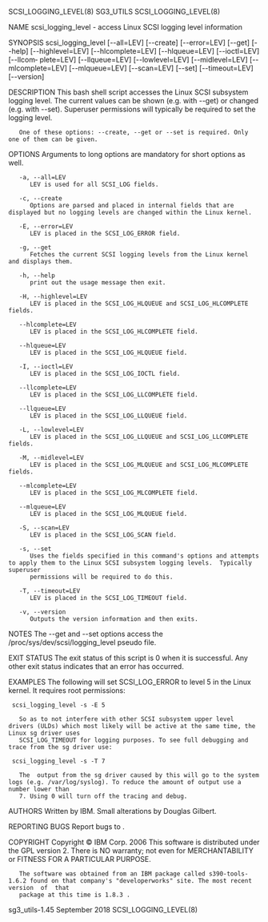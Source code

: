 SCSI_LOGGING_LEVEL(8)							   SG3_UTILS							 SCSI_LOGGING_LEVEL(8)

NAME
       scsi_logging_level - access Linux SCSI logging level information

SYNOPSIS
       scsi_logging_level  [--all=LEV]	[--create] [--error=LEV] [--get] [--help] [--highlevel=LEV] [--hlcomplete=LEV] [--hlqueue=LEV] [--ioctl=LEV] [--llcom‐
       plete=LEV] [--llqueue=LEV] [--lowlevel=LEV] [--midlevel=LEV] [--mlcomplete=LEV] [--mlqueue=LEV] [--scan=LEV] [--set] [--timeout=LEV] [--version]

DESCRIPTION
       This bash shell script accesses the Linux SCSI subsystem logging level. The current values can be shown (e.g. with --get) or changed (e.g. with --set).
       Superuser permissions will typically be required to set the logging level.

       One of these options: --create, --get or --set is required. Only one of them can be given.

OPTIONS
       Arguments to long options are mandatory for short options as well.

       -a, --all=LEV
	      LEV is used for all SCSI_LOG fields.

       -c, --create
	      Options are parsed and placed in internal fields that are displayed but no logging levels are changed within the Linux kernel.

       -E, --error=LEV
	      LEV is placed in the SCSI_LOG_ERROR field.

       -g, --get
	      Fetches the current SCSI logging levels from the Linux kernel and displays them.

       -h, --help
	      print out the usage message then exit.

       -H, --highlevel=LEV
	      LEV is placed in the SCSI_LOG_HLQUEUE and SCSI_LOG_HLCOMPLETE fields.

       --hlcomplete=LEV
	      LEV is placed in the SCSI_LOG_HLCOMPLETE field.

       --hlqueue=LEV
	      LEV is placed in the SCSI_LOG_HLQUEUE field.

       -I, --ioctl=LEV
	      LEV is placed in the SCSI_LOG_IOCTL field.

       --llcomplete=LEV
	      LEV is placed in the SCSI_LOG_LLCOMPLETE field.

       --llqueue=LEV
	      LEV is placed in the SCSI_LOG_LLQUEUE field.

       -L, --lowlevel=LEV
	      LEV is placed in the SCSI_LOG_LLQUEUE and SCSI_LOG_LLCOMPLETE fields.

       -M, --midlevel=LEV
	      LEV is placed in the SCSI_LOG_MLQUEUE and SCSI_LOG_MLCOMPLETE fields.

       --mlcomplete=LEV
	      LEV is placed in the SCSI_LOG_MLCOMPLETE field.

       --mlqueue=LEV
	      LEV is placed in the SCSI_LOG_MLQUEUE field.

       -S, --scan=LEV
	      LEV is placed in the SCSI_LOG_SCAN field.

       -s, --set
	      Uses the fields specified in this command's options and attempts to apply them to the Linux SCSI subsystem logging levels.  Typically  superuser
	      permissions will be required to do this.

       -T, --timeout=LEV
	      LEV is placed in the SCSI_LOG_TIMEOUT field.

       -v, --version
	      Outputs the version information and then exits.

NOTES
       The --get and --set options access the /proc/sys/dev/scsi/logging_level pseudo file.

EXIT STATUS
       The exit status of this script is 0 when it is successful. Any other exit status indicates that an error has occurred.

EXAMPLES
       The following will set SCSI_LOG_ERROR to level 5 in the Linux kernel. It requires root permissions:

	 scsi_logging_level -s -E 5

       So as to not interfere with other SCSI subsystem upper level drivers (ULDs) which most likely will be active at the same time, the Linux sg driver uses
       SCSI_LOG_TIMEOUT for logging purposes. To see full debugging and trace from the sg driver use:

	 scsi_logging_level -s -T 7

       The  output from the sg driver caused by this will go to the system logs (e.g. /var/log/syslog). To reduce the amount of output use a number lower than
       7. Using 0 will turn off the tracing and debug.

AUTHORS
       Written by IBM. Small alterations by Douglas Gilbert.

REPORTING BUGS
       Report bugs to <dgilbert at interlog dot com>.

COPYRIGHT
       Copyright © IBM Corp. 2006
       This software is distributed under the GPL version 2. There is NO warranty; not even for MERCHANTABILITY or FITNESS FOR A PARTICULAR PURPOSE.

       The software was obtained from an IBM package called s390-tools-1.6.2 found on that company's "developerworks" site. The most recent  version  of  that
       package at this time is 1.8.3 .

sg3_utils-1.45								September 2018							 SCSI_LOGGING_LEVEL(8)
